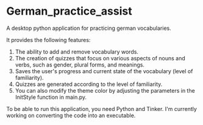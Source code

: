 # German_practice_assist
A desktop python application for practicing german vocabularies.

It provides the following features:
1. The ability to add and remove vocabulary words.
2. The creation of quizzes that focus on various aspects of nouns and verbs, such as gender, plural forms, and meanings.
3. Saves the user's progress and current state of the vocabulary (level of familiarity).
4. Quizzes are generated according to the level of familiarity.
5. You can also modify the theme color by adjusting the parameters in the InitStyle function in main.py.

To be able to run this application, you need Python and Tinker. I'm currently working on converting the code into an executable. 


